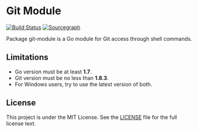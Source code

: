 # Git Module 

[![Build Status](https://img.shields.io/travis/gogs/git-module/master.svg?style=for-the-badge&logo=travis)](https://travis-ci.org/gogs/git-module) [![Sourcegraph](https://img.shields.io/badge/view%20on-Sourcegraph-brightgreen.svg?style=for-the-badge&logo=sourcegraph)](https://sourcegraph.com/github.com/gogs/git-module)

Package git-module is a Go module for Git access through shell commands.

## Limitations

- Go version must be at least **1.7**.
- Git version must be no less than **1.8.3**.
- For Windows users, try to use the latest version of both.

## License

This project is under the MIT License. See the [LICENSE](LICENSE) file for the full license text.
